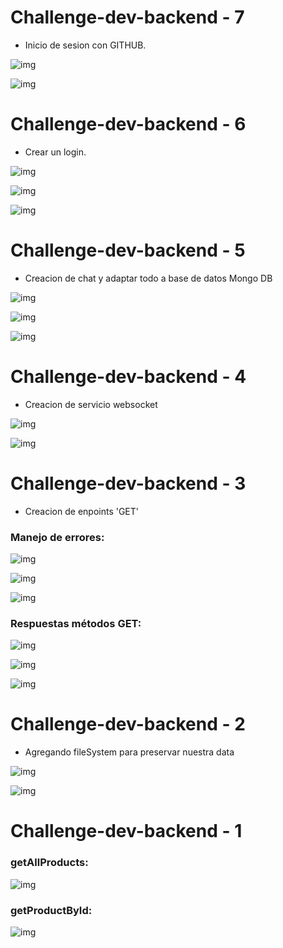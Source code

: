 # Challenge-dev-backend - 7
- Inicio de sesion con GITHUB.

![img](/challenge-eight/src/imgs/img-1.png)

![img](/challenge-eight/src/imgs/img-2.png)

# Challenge-dev-backend - 6
- Crear un login.

![img](/challenge-seven/src/imgs/img-1.png)

![img](/challenge-seven/src/imgs/img-2.png)

![img](/challenge-seven/src/imgs/img-3.png)

# Challenge-dev-backend - 5
- Creacion de chat y adaptar todo a base de datos Mongo DB

![img](/challenge-six/src/imgs/chat-1.png)

![img](/challenge-six/src/imgs/chat-2.png)

![img](/challenge-six/src/imgs/chat-3.png)

# Challenge-dev-backend - 4
- Creacion de servicio websocket

![img](/challenge-five/src/imgs/img-2.png)

![img](/challenge-five/src/imgs/img-2r.png)

# Challenge-dev-backend - 3
- Creacion de enpoints 'GET'

### Manejo de errores:

![img](/challenge-first/src/imgs/img-4.png)

![img](/challenge-first/src/imgs/img-8.png)

![img](/challenge-first/src/imgs/img-10.png)

### Respuestas métodos GET:

![img](/challenge-first/src/imgs/img-1.png)

![img](/challenge-first/src/imgs/img-3.png)

![img](/challenge-first/src/imgs/img-9.png)

# Challenge-dev-backend - 2
- Agregando fileSystem para preservar nuestra data

![img](/challenge-first/src/imgs/img-5.png)

![img](/challenge-first/src/imgs/img-2.png)

# Challenge-dev-backend - 1

### getAllProducts:

![img](/challenge-first/src/imgs/img-6.png)

### getProductById:

![img](/challenge-first/src/imgs/img-7.png)

